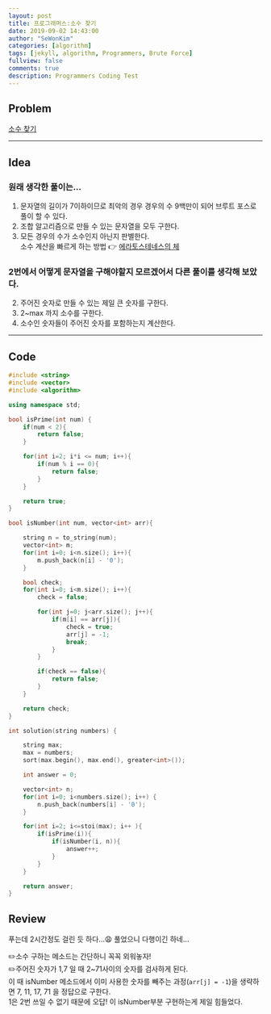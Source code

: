 ```yaml
---
layout: post
title: 프로그래머스:소수 찾기
date: 2019-09-02 14:43:00
author: "SeWonKim"
categories: [algorithm]
tags: [jekyll, algorithm, Programmers, Brute Force]
fullview: false
comments: true
description: Programmers Coding Test
---
```


## Problem

[소수 찾기](https://programmers.co.kr/learn/courses/30/lessons/42839)

---

## Idea

### 원래 생각한 풀이는...

1. 문자열의 길이가 7이하이므로 최악의 경우 경우의 수 9백만이 되어 브루트 포스로 풀이 할 수 있다.
2. 조합 알고리즘으로 만들 수 있는 문자열을 모두 구한다.
3. 모든 경우의 수가 소수인지 아닌지 판별한다.  
   소수 계산을 빠르게 하는 방법 👉 [에라토스테네스의 체](https://ko.wikipedia.org/wiki/%EC%97%90%EB%9D%BC%ED%86%A0%EC%8A%A4%ED%85%8C%EB%84%A4%EC%8A%A4%EC%9D%98_%EC%B2%B4)

### 2번에서 어떻게 문자열을 구해야할지 모르겠어서 다른 풀이를 생각해 보았다.

2. 주어진 숫자로 만들 수 있는 제일 큰 숫자를 구한다.
3. 2~max 까지 소수를 구한다.
4. 소수인 숫자들이 주어진 숫자를 포함하는지 계산한다.

---

## Code

```cpp
#include <string>
#include <vector>
#include <algorithm>

using namespace std;

bool isPrime(int num) {
    if(num < 2){
        return false;
    }

    for(int i=2; i*i <= num; i++){
        if(num % i == 0){
            return false;
        }
    }

    return true;
}

bool isNumber(int num, vector<int> arr){

    string n = to_string(num);
    vector<int> m;
    for(int i=0; i<n.size(); i++){
        m.push_back(n[i] - '0');
    }

    bool check;
    for(int i=0; i<m.size(); i++){
        check = false;

        for(int j=0; j<arr.size(); j++){
            if(m[i] == arr[j]){
                check = true;
                arr[j] = -1;
                break;
            }
        }

        if(check == false){
            return false;
        }
    }

    return check;
}

int solution(string numbers) {

    string max;
    max = numbers;
    sort(max.begin(), max.end(), greater<int>());

    int answer = 0;

    vector<int> n;
    for(int i=0; i<numbers.size(); i++) {
        n.push_back(numbers[i] - '0');
    }

    for(int i=2; i<=stoi(max); i++ ){
        if(isPrime(i)){
            if(isNumber(i, n)){
                answer++;
            }
        }
    }

    return answer;
}
```

## Review

푸는데 2시간정도 걸린 듯 하다...😩 풀었으니 다행이긴 하네...

✏️소수 구하는 메소드는 간단하니 꼭꼭 외워놓자!  
✏️주어진 숫자가 1,7 일 때 2~71사이의 숫자를 검사하게 된다.  
이 때 isNumber 메소드에서 이미 사용한 숫자를 빼주는 과정(`arr[j] = -1`)을 생략하면 7, 11, 17, 71 을 정답으로 구한다.  
1은 2번 쓰일 수 없기 때문에 오답! 이 isNumber부분 구현하는게 제일 힘들었다.
